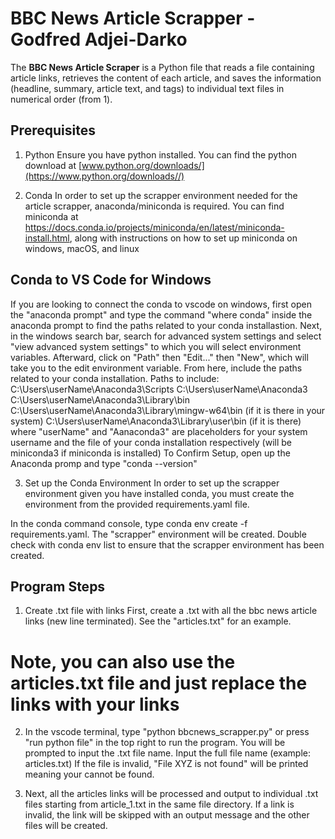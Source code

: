 # BBC News Article Scrapper - Godfred Adjei-Darko

The **BBC News Article Scraper** is a Python file that reads a file containing article links, retrieves the content of each article, and saves the information (headline, summary, article text, and tags) to individual text files in numerical order (from 1).

## Prerequisites

1. Python 
Ensure you have python installed. You can find the python download at [www.python.org/downloads/](https://www.python.org/downloads//)

2. Conda 
In order to set up the scrapper environment needed for the article scrapper, anaconda/miniconda is required. 
You can find miniconda at https://docs.conda.io/projects/miniconda/en/latest/miniconda-install.html, along with instructions on 
how to set up miniconda on windows, macOS, and linux

## Conda to VS Code for Windows
If you are looking to connect the conda to vscode on windows, first open the "anaconda prompt" and type the command "where conda" inside the anaconda prompt to find the paths related to your conda installastion. 
Next, in the windows search bar, search for advanced system settings and select "view advanced system settings" to which you will select environment variables. 
Afterward, click on "Path" then "Edit..." then "New", which will take you to the edit environment variable.
From here, include the paths related to your conda installation.
Paths to include:
    C:\Users\userName\Anaconda3\Scripts
    C:\Users\userName\Anaconda3
    C:\Users\userName\Anaconda3\Library\bin
    C:\Users\userName\Anaconda3\Library\mingw-w64\bin (if it is there in your system)
    C:\Users\userName\Anaconda3\Library\user\bin (if it is there)
where "userName" and "Aanaconda3" are placeholders for your system username and the file of your conda installation respectively (will be miniconda3 if miniconda is installed)
To Confirm Setup, open up the Anaconda promp and type "conda --version"

3. Set up the Conda Environment
In order to set up the scrapper environment given you have installed conda, you must create the environment from the
provided requirements.yaml file. 

In the conda command console, type conda env create -f requirements.yaml. The "scrapper" environment will be created. 
Double check with conda env list to ensure that the scrapper environment has been created.

## Program Steps

1. Create .txt file with links
First, create a .txt with all the bbc news article links (new line terminated). See the "articles.txt" for an example.
# Note, you can also use the articles.txt file and just replace the links with your links

2. In the vscode terminal, type "python bbcnews_scrapper.py" or press "run python file" in the top right to run the program. You will be prompted to input the .txt file name. Input the full file name (example: articles.txt) If the file is invalid, "File XYZ is not found" will be printed meaning your cannot be found. 

3. Next, all the articles links will be processed and output to individual .txt files starting from article_1.txt in the same file directory. If a link is invalid, the link will be skipped with an output message and the other files will be created.
